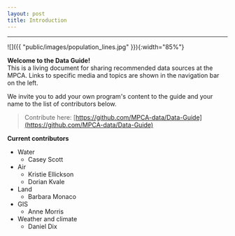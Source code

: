 ```yaml
---
layout: post
title: Introduction
---
```


---

![]({{ "public/images/population_lines.jpg" }}){:width="85%"}


__Welcome to the Data Guide!__   
This is a living document for sharing recommended data sources at the MPCA. Links to specific media and topics are shown in the navigation bar on the left.

We invite you to add your own program's content to the guide and your name to the list of contributors below.

> Contribute here: [https://github.com/MPCA-data/Data-Guide](https://github.com/MPCA-data/Data-Guide)


__Current contributors__

- Water 
    - Casey Scott
- Air
    - Kristie Ellickson
    - Dorian Kvale
- Land
    - Barbara Monaco 
- GIS
    - Anne Morris
- Weather and climate
    - Daniel Dix
    
